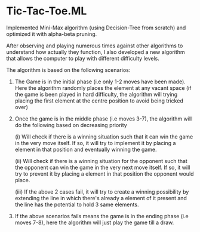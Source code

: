# Tic-Tac-Toe.ML

Implemented Mini-Max algorithm (using Decision-Tree from scratch) and optimized it with alpha-beta pruning.

After observing and playing numerous times against other algorithms to understand how actually they function, I also developed a new algorithm that allows the computer to play with different difficulty levels.

The algorithm is based on the following scenarios:

1) The Game is in the initial phase (i.e only 1-2 moves have been made). Here the algorithm randomly places the element at any    vacant space (if the game is been played in hard difficulty, the algorithm will trying placing the first element at the        centre position to avoid being tricked over)

2) Once the game is in the middle phase (i.e moves 3-7), the algorithm will do the following based on decreasing priority
   
   (i) Will check if there is a winning situation such that it can win the game in the very move itself. If so, it will try           to implement it by placing a element in that position and eventually winning the game.
    
   (ii) Will check if there is a winning situation for the opponent such that the opponent can win the game in the very next           move itself. If so, it will try to prevent it by placing a element in that position the opponent would place.
   
   (iii) If the above 2 cases fail, it will try to create a winning possibility by extending the line in which there's                already a element of it present and the line has the potential to hold 3 same elements. 
   
3) If the above scenarios fails means the game is in the ending phase (i.e moves 7-8), here the algorithm will just play the      game till a draw.   
